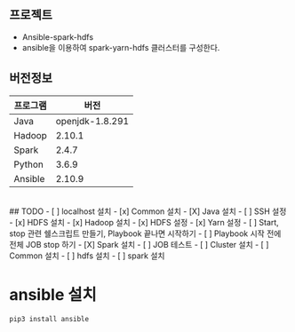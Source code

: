 ## 프로젝트
- Ansible-spark-hdfs
- ansible을 이용하여 spark-yarn-hdfs 클러스터를 구성한다.


## 버전정보
|프로그램|버전|
|--------|---|
|Java|openjdk-1.8.291|
|Hadoop|2.10.1|
|Spark|2.4.7|
|Python|3.6.9|
|Ansible|2.10.9|

<br>
## TODO
- [ ] localhost 설치
  - [x] Common 설치
      - [X] Java 설치
      - [ ] SSH 설정
  - [x] HDFS 설치
      - [x] Hadoop 설치
      - [x] HDFS 설정
      - [x] Yarn 설정 
      - [ ] Start, stop 관련 쉘스크립트 만들기, Playbook 끝나면 시작하기
      - [ ] Playbook 시작 전에 전체 JOB stop 하기
  - [X] Spark 설치
  - [ ] JOB 테스트
- [ ] Cluster 설치 
  - [ ] Common 설치
  - [ ] hdfs 설치
  - [ ] spark 설치


# ansible 설치
`pip3 install ansible`









